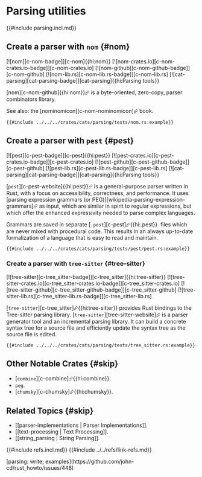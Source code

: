 # Parsing utilities

{{#include parsing.incl.md}}

## Create a parser with `nom` {#nom}

[![nom][c-nom-badge]][c-nom]{{hi:nom}}
[![nom-crates.io][c-nom-crates.io-badge]][c-nom-crates.io]
[![nom-github][c-nom-github-badge]][c-nom-github]
[![nom-lib.rs][c-nom-lib.rs-badge]][c-nom-lib.rs]
[![cat-parsing][cat-parsing-badge]][cat-parsing]{{hi:Parsing tools}}

[nom][c-nom-github]{{hi:nom}}⮳ is a byte-oriented, zero-copy, parser combinators library.

See also: the [nominomicon][c-nom-nominomicon]⮳ book.

```rust,editable
{{#include ../../../crates/cats/parsing/tests/nom.rs:example}}
```

## Create a parser with `pest` {#pest}

[![pest][c-pest-badge]][c-pest]{{hi:pest}}
[![pest-crates.io][c-pest-crates.io-badge]][c-pest-crates.io]
[![pest-github][c-pest-github-badge]][c-pest-github]
[![pest-lib.rs][c-pest-lib.rs-badge]][c-pest-lib.rs]
[![cat-parsing][cat-parsing-badge]][cat-parsing]{{hi:Parsing tools}}

[`pest`][c-pest-website]{{hi:pest}}⮳ is a general-purpose parser written in Rust, with a focus on accessibility, correctness, and performance. It uses [parsing expression grammars (or PEG)][wikipedia-parsing-expression-grammars]⮳ as input, which are similar in spirit to regular expressions, but which offer the enhanced expressivity needed to parse complex languages.

Grammars are saved in separate [`.pest`][c-pest]⮳{{hi:.pest}}  files which are never mixed with procedural code. This results in an always up-to-date formalization of a language that is easy to read and maintain.

```rust,editable
{{#include ../../../crates/cats/parsing/tests/pest/pest.rs:example}}
```

### Create a parser with `tree-sitter` {#tree-sitter}

[![tree-sitter][c-tree_sitter-badge]][c-tree_sitter]{{hi:tree-sitter}}
[![tree-sitter-crates.io][c-tree_sitter-crates.io-badge]][c-tree_sitter-crates.io]
[![tree-sitter-github][c-tree_sitter-github-badge]][c-tree_sitter-github]
[![tree-sitter-lib.rs][c-tree_sitter-lib.rs-badge]][c-tree_sitter-lib.rs]

[`tree-sitter`][c-tree_sitter]⮳{{hi:tree-sitter}} provides Rust bindings to the Tree-sitter parsing library. [`tree-sitter`][tree-sitter-website]⮳ is a parser generator tool and an incremental parsing library. It can build a concrete syntax tree for a source file and efficiently update the syntax tree as the source file is edited.

```rust,editable
{{#include ../../../crates/cats/parsing/tests/tree_sitter.rs:example}}
```

## Other Notable Crates {#skip}

- [`combine`][c-combine]⮳{{hi:combine}}.
- `peg`.
- [`chumsky`][c-chumsky]⮳{{hi:chumsky}}.

## Related Topics {#skip}

- [[parser-implementations | Parser Implementations]].
- [[text-processing | Text Processing]].
- [[string_parsing | String Parsing]].

{{#include refs.incl.md}}
{{#include ../../refs/link-refs.md}}

<div class="hidden">
[parsing: write; examples](https://github.com/john-cd/rust_howto/issues/448)
</div>
